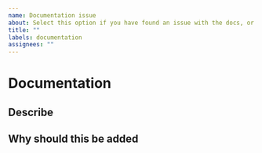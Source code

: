 ```yaml
---
name: Documentation issue
about: Select this option if you have found an issue with the docs, or think something should be added.
title: ""
labels: documentation
assignees: ""
---
```


# Documentation

## Describe

<!-- A clear and concise description of what the issue with the documentation is or what you think should be added. -->

## Why should this be added

<!-- Explain why this change will help the project -->
